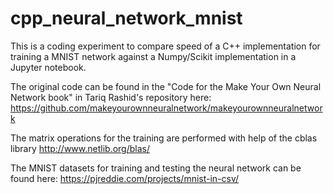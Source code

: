 # cpp_neural_network_mnist
This is a coding experiment to compare speed of a C++ implementation for training a MNIST network against a Numpy/Scikit implementation in a Jupyter notebook.

The original code can be found in the "Code for the Make Your Own Neural Network book" in Tariq Rashid's repository here: https://github.com/makeyourownneuralnetwork/makeyourownneuralnetwork

The matrix operations for the training are performed with help of the cblas library http://www.netlib.org/blas/

The MNIST datasets for training and testing the neural network can be found here: https://pjreddie.com/projects/mnist-in-csv/


